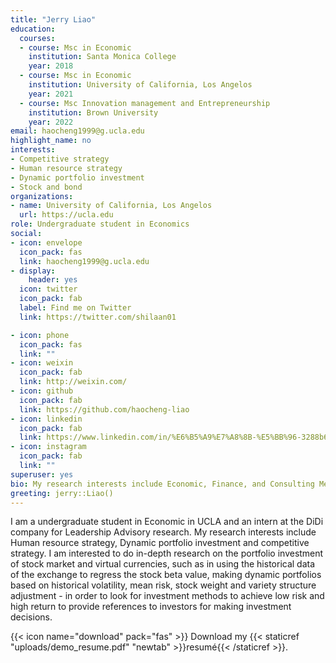```yaml
---
title: "Jerry Liao"
education:
  courses:
  - course: Msc in Economic
    institution: Santa Monica College
    year: 2018
  - course: Msc in Economic
    institution: University of California, Los Angelos
    year: 2021
  - course: Msc Innovation management and Entrepreneurship
    institution: Brown University
    year: 2022
email: haocheng1999@g.ucla.edu
highlight_name: no
interests:
- Competitive strategy
- Human resource strategy
- Dynamic portfolio investment
- Stock and bond
organizations:
- name: University of California, Los Angelos
  url: https://ucla.edu
role: Undergraduate student in Economics
social:
- icon: envelope
  icon_pack: fas
  link: haocheng1999@g.ucla.edu 
- display:
    header: yes
  icon: twitter
  icon_pack: fab
  label: Find me on Twitter
  link: https://twitter.com/shilaan01

- icon: phone
  icon_pack: fas
  link: "" 
- icon: weixin
  icon_pack: fab
  link: http://weixin.com/
- icon: github
  icon_pack: fab
  link: https://github.com/haocheng-liao
- icon: linkedin
  icon_pack: fab
  link: https://www.linkedin.com/in/%E6%B5%A9%E7%A8%8B-%E5%BB%96-3288b6215/
- icon: instagram
  icon_pack: fab
  link: "" 
superuser: yes
bio: My research interests include Economic, Finance, and Consulting Methodology
greeting: jerry::Liao()
---
```


I am a undergraduate student in Economic in UCLA  and an intern at the DiDi company for Leadership Advisory research. My research interests include Human resource strategy, Dynamic portfolio investment and competitive strategy. I am interested to do in-depth research on the portfolio investment of stock market and virtual currencies, such as in using the historical data of the exchange to regress the stock beta value, making dynamic portfolios based on historical volatility, mean risk, stock weight and variety structure adjustment - in order to look for investment methods to achieve low risk and high return to provide references to investors for making investment decisions.



{{< icon name="download" pack="fas" >}} Download my {{< staticref "uploads/demo_resume.pdf" "newtab" >}}resumé{{< /staticref >}}.
